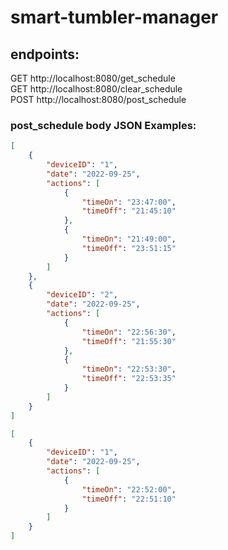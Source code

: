 # smart-tumbler-manager

## endpoints:
GET http://localhost:8080/get_schedule <br />
GET http://localhost:8080/clear_schedule <br />
POST http://localhost:8080/post_schedule

### post_schedule body JSON Examples:
```json
[
    {
        "deviceID": "1",
        "date": "2022-09-25",
        "actions": [
            {
                "timeOn": "23:47:00",
                "timeOff": "21:45:10"
            },
            {
                "timeOn": "21:49:00",
                "timeOff": "23:51:15"
            }
        ]
    },
    {
        "deviceID": "2",
        "date": "2022-09-25",
        "actions": [
            {
                "timeOn": "22:56:30",
                "timeOff": "21:55:30"
            },
            {
                "timeOn": "22:53:30",
                "timeOff": "22:53:35"
            }
        ]
    }
]
```
```json
[
    {
        "deviceID": "1",
        "date": "2022-09-25",
        "actions": [
            {
                "timeOn": "22:52:00",
                "timeOff": "22:51:10"
            }
        ]
    }
]
```